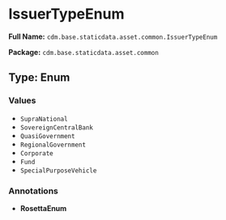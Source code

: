 # IssuerTypeEnum

**Full Name:** `cdm.base.staticdata.asset.common.IssuerTypeEnum`

**Package:** `cdm.base.staticdata.asset.common`

## Type: Enum

### Values

- `SupraNational`
- `SovereignCentralBank`
- `QuasiGovernment`
- `RegionalGovernment`
- `Corporate`
- `Fund`
- `SpecialPurposeVehicle`
### Annotations

- **RosettaEnum**

